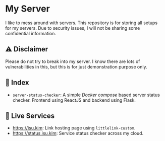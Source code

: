 # My Server
I like to mess around with servers. This repository is for storing all setups for my servers. Due to security issues, I will not be sharing some confidential information. 

## :warning: Disclaimer
Please do not try to break into my server. I know there are lots of vulnerabilities in this, but this is for just demonstration purpose only.

## :book: Index
- `server-status-checker`: A simple *Docker compose* based server status checker.  Frontend using ReactJS and backend using Flask.

## :link: Live Services
- https://isu.kim: Link hosting page using `littlelink-custom`.
- https://status.isu.kim: Service status checker across my cloud.
